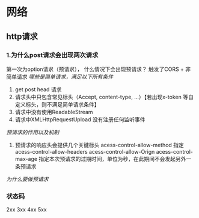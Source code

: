 # 网络

## http请求
### 1.为什么post请求会出现两次请求
  第一次为option请求（预请求），
  什么情况下会出现预请求？
  触发了CORS + 非简单请求
  *哪些是简单请求，满足以下所有条件*
  1. get post head 请求
  2. 请求头中只包含常见标头（Accept, content-type, ...）【若出现x-token 等自定义标头，则不满足简单请求条件】
  3. 请求中没有使用ReadableStream
  4. 请求中XMLHttpRequestUpload 没有注册任何监听事件

  *预请求的作用以及机制*
  1. 预请求的响应头会提供几个关键标头
   acess-control-allow-method 指定
   acess-control-allow-headers
   acess-control-allow-Orign
   acess-control-max-age 指定本次预请求的过期时间，单位为秒，在此期间不会发起另外一条预请求

  *为什么要做预请求*

### 状态码
 2xx
 3xx
 4xx
 5xx